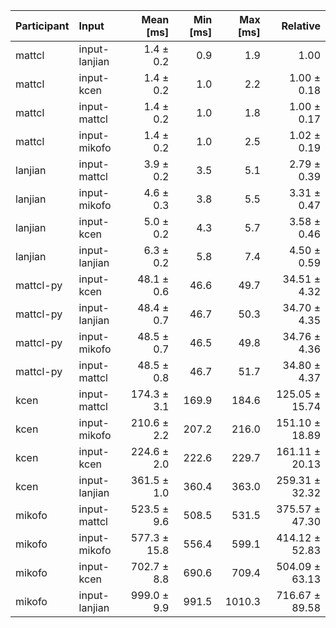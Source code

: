 | Participant | Input | Mean [ms] | Min [ms] | Max [ms] | Relative |
|:---|:---|---:|---:|---:|---:|
| mattcl | input-lanjian | 1.4 ± 0.2 | 0.9 | 1.9 | 1.00 |
| mattcl | input-kcen | 1.4 ± 0.2 | 1.0 | 2.2 | 1.00 ± 0.18 |
| mattcl | input-mattcl | 1.4 ± 0.2 | 1.0 | 1.8 | 1.00 ± 0.17 |
| mattcl | input-mikofo | 1.4 ± 0.2 | 1.0 | 2.5 | 1.02 ± 0.19 |
| lanjian | input-mattcl | 3.9 ± 0.2 | 3.5 | 5.1 | 2.79 ± 0.39 |
| lanjian | input-mikofo | 4.6 ± 0.3 | 3.8 | 5.5 | 3.31 ± 0.47 |
| lanjian | input-kcen | 5.0 ± 0.2 | 4.3 | 5.7 | 3.58 ± 0.46 |
| lanjian | input-lanjian | 6.3 ± 0.2 | 5.8 | 7.4 | 4.50 ± 0.59 |
| mattcl-py | input-kcen | 48.1 ± 0.6 | 46.6 | 49.7 | 34.51 ± 4.32 |
| mattcl-py | input-lanjian | 48.4 ± 0.7 | 46.7 | 50.3 | 34.70 ± 4.35 |
| mattcl-py | input-mikofo | 48.5 ± 0.7 | 46.5 | 49.8 | 34.76 ± 4.36 |
| mattcl-py | input-mattcl | 48.5 ± 0.8 | 46.7 | 51.7 | 34.80 ± 4.37 |
| kcen | input-mattcl | 174.3 ± 3.1 | 169.9 | 184.6 | 125.05 ± 15.74 |
| kcen | input-mikofo | 210.6 ± 2.2 | 207.2 | 216.0 | 151.10 ± 18.89 |
| kcen | input-kcen | 224.6 ± 2.0 | 222.6 | 229.7 | 161.11 ± 20.13 |
| kcen | input-lanjian | 361.5 ± 1.0 | 360.4 | 363.0 | 259.31 ± 32.32 |
| mikofo | input-mattcl | 523.5 ± 9.6 | 508.5 | 531.5 | 375.57 ± 47.30 |
| mikofo | input-mikofo | 577.3 ± 15.8 | 556.4 | 599.1 | 414.12 ± 52.83 |
| mikofo | input-kcen | 702.7 ± 8.8 | 690.6 | 709.4 | 504.09 ± 63.13 |
| mikofo | input-lanjian | 999.0 ± 9.9 | 991.5 | 1010.3 | 716.67 ± 89.58 |
